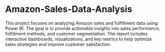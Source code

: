 # Amazon-Sales-Data-Analysis
This project focuses on analyzing Amazon sales and fulfillment data using Power BI. The goal is to provide actionable insights into sales performance, fulfillment methods, and customer segmentation. The report includes interactive dashboards, visualizations, and key metrics to help optimize sales strategies and improve customer satisfaction.
